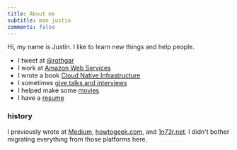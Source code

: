 ```yaml
---
title: About me
subtitle: man justin
comments: false
---
```


Hi, my name is Justin. I like to learn new things and help people.

- I tweet at [@rothgar](https://twitter.com/rothgar)
- I work at [Amazon Web Services](http://aws.amazon.com)
- I wrote a book [Cloud Native Infrastructure](https://cnibook.info)
- I sometimes [give talks and interviews](https://github.com/rothgar/me/blob/master/SPEAKING.md)
- I helped make some [movies](https://www.imdb.com/name/nm7463292)
- I have a [resume](https://justingarrison.com/resume.html)

### history

I previously wrote at [Medium](https://medium.com/@rothgar), [howtogeek.com](https://www.howtogeek.com/author/rothgar/), and [1n73r.net](https://web.archive.org/web/20170701000000*/1n73r.net).
I didn't bother migrating everything from those platforms here.
